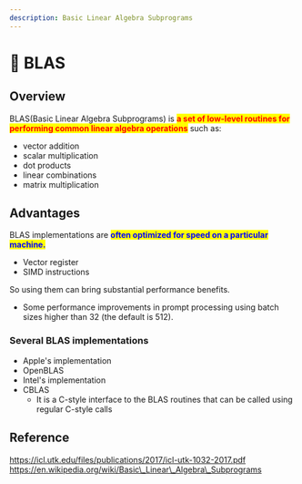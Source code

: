 ```yaml
---
description: Basic Linear Algebra Subprograms
---
```


# 🏁 BLAS

## Overview

BLAS(Basic Linear Algebra Subprograms) is <mark style="color:red;">**a set of low-level routines for performing common linear algebra operations**</mark> such as:

* vector addition
* scalar multiplication
* dot products
* linear combinations
* matrix multiplication

## Advantages

BLAS implementations are <mark style="color:blue;">**often optimized for speed on a particular machine.**</mark>

* Vector register
* SIMD instructions

So using them can bring substantial performance benefits.

* Some performance improvements in prompt processing using batch sizes higher than 32 (the default is 512).

### Several BLAS implementations

* Apple's implementation
* OpenBLAS
* Intel's implementation
* CBLAS
  * It is a C-style interface to the BLAS routines that can be called using regular C-style calls

## Reference

https://icl.utk.edu/files/publications/2017/icl-utk-1032-2017.pdf https://en.wikipedia.org/wiki/Basic\_Linear\_Algebra\_Subprograms







